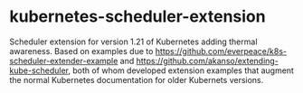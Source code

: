 # kubernetes-scheduler-extension

Scheduler extension for version 1.21 of Kubernetes adding thermal awareness. Based on examples due to https://github.com/everpeace/k8s-scheduler-extender-example and https://github.com/akanso/extending-kube-scheduler, both of whom developed extension examples that augment the normal Kubernetes documentation for older Kubernets versions.
